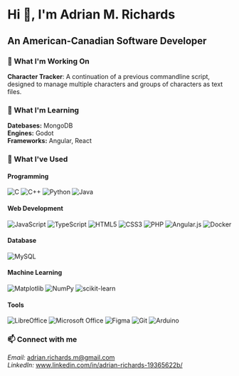 # Hi 👋, I'm Adrian M. Richards
## An American-Canadian Software Developer

### 🔭 What I'm Working On
**Character Tracker**: A continuation of a previous commandline script, designed to manage multiple characters and groups of characters as text files.

### 🌱 What I'm Learning
**Datebases:** MongoDB <br>
**Engines:** Godot <br>
**Frameworks:** Angular, React

### 💾 What I've Used

#### Programming
![C](https://img.shields.io/badge/c-%2300599C.svg?style=for-the-badge&logo=c&logoColor=white)
![C++](https://img.shields.io/badge/c++-%2300599C.svg?style=for-the-badge&logo=c%2B%2B&logoColor=white)
![Python](https://img.shields.io/badge/python-3670A0?style=for-the-badge&logo=python&logoColor=ffdd54)
![Java](https://img.shields.io/badge/java-%23ED8B00.svg?style=for-the-badge&logo=openjdk&logoColor=white)

#### Web Development
![JavaScript](https://img.shields.io/badge/javascript-%23323330.svg?style=for-the-badge&logo=javascript&logoColor=%23F7DF1E)
![TypeScript](https://img.shields.io/badge/typescript-%23007ACC.svg?style=for-the-badge&logo=typescript&logoColor=white)
![HTML5](https://img.shields.io/badge/html5-%23E34F26.svg?style=for-the-badge&logo=html5&logoColor=white)
![CSS3](https://img.shields.io/badge/css3-%231572B6.svg?style=for-the-badge&logo=css3&logoColor=white)
![PHP](https://img.shields.io/badge/php-%23777BB4.svg?style=for-the-badge&logo=php&logoColor=white)
![Angular.js](https://img.shields.io/badge/angular.js-%23E23237.svg?style=for-the-badge&logo=angularjs&logoColor=white)
![Docker](https://img.shields.io/badge/docker-%230db7ed.svg?style=for-the-badge&logo=docker&logoColor=white)

#### Database
![MySQL](https://img.shields.io/badge/mysql-%2300f.svg?style=for-the-badge&logo=mysql&logoColor=white)

#### Machine Learning
![Matplotlib](https://img.shields.io/badge/Matplotlib-%23ffffff.svg?style=for-the-badge&logo=Matplotlib&logoColor=black)
![NumPy](https://img.shields.io/badge/numpy-%23013243.svg?style=for-the-badge&logo=numpy&logoColor=white)
![scikit-learn](https://img.shields.io/badge/scikit--learn-%23F7931E.svg?style=for-the-badge&logo=scikit-learn&logoColor=white)

#### Tools
![LibreOffice](https://img.shields.io/badge/LibreOffice-%2318A303?style=for-the-badge&logo=LibreOffice&logoColor=white)
![Microsoft Office](https://img.shields.io/badge/Microsoft_Office-D83B01?style=for-the-badge&logo=microsoft-office&logoColor=white)
![Figma](https://img.shields.io/badge/figma-%23F24E1E.svg?style=for-the-badge&logo=figma&logoColor=white)
![Git](https://img.shields.io/badge/git-%23F05033.svg?style=for-the-badge&logo=git&logoColor=white)
![Arduino](https://img.shields.io/badge/-Arduino-00979D?style=for-the-badge&logo=Arduino&logoColor=white)

### 📫 Connect with me
*Email:* adrian.richards.m@gmail.com <br>
*LinkedIn:* www.linkedin.com/in/adrian-richards-19365622b/


<!---
ARichardsM/ARichardsM is a ✨ special ✨ repository because its `README.md` (this file) appears on your GitHub profile.
You can click the Preview link to take a look at your changes.
https://www.freecodecamp.org/news/how-to-write-a-good-readme-file/
https://github.com/Ileriayo/markdown-badges
--->
